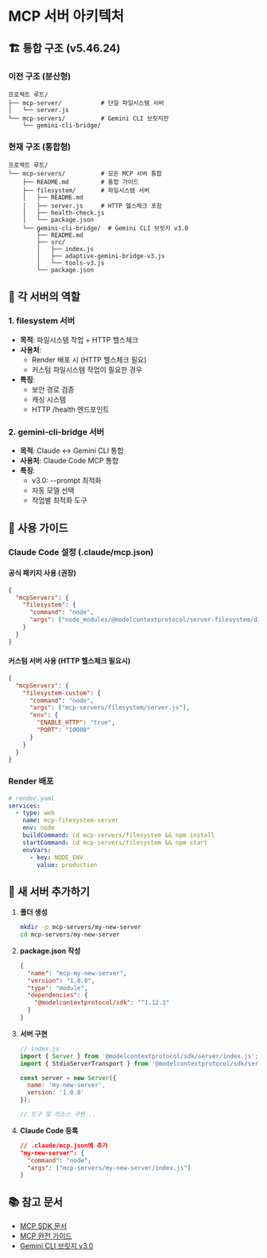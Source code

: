 # MCP 서버 아키텍처

## 🏗️ 통합 구조 (v5.46.24)

### 이전 구조 (분산형)
```
프로젝트 루트/
├── mcp-server/           # 단일 파일시스템 서버
│   └── server.js
└── mcp-servers/          # Gemini CLI 브릿지만
    └── gemini-cli-bridge/
```

### 현재 구조 (통합형)
```
프로젝트 루트/
└── mcp-servers/          # 모든 MCP 서버 통합
    ├── README.md         # 통합 가이드
    ├── filesystem/       # 파일시스템 서버
    │   ├── README.md
    │   ├── server.js     # HTTP 헬스체크 포함
    │   ├── health-check.js
    │   └── package.json
    └── gemini-cli-bridge/  # Gemini CLI 브릿지 v3.0
        ├── README.md
        ├── src/
        │   ├── index.js
        │   ├── adaptive-gemini-bridge-v3.js
        │   └── tools-v3.js
        └── package.json
```

## 🎯 각 서버의 역할

### 1. filesystem 서버
- **목적**: 파일시스템 작업 + HTTP 헬스체크
- **사용처**: 
  - Render 배포 시 (HTTP 헬스체크 필요)
  - 커스텀 파일시스템 작업이 필요한 경우
- **특징**:
  - 보안 경로 검증
  - 캐싱 시스템
  - HTTP /health 엔드포인트

### 2. gemini-cli-bridge 서버
- **목적**: Claude ↔ Gemini CLI 통합
- **사용처**: Claude Code MCP 통합
- **특징**:
  - v3.0: --prompt 최적화
  - 자동 모델 선택
  - 작업별 최적화 도구

## 📝 사용 가이드

### Claude Code 설정 (.claude/mcp.json)

#### 공식 패키지 사용 (권장)
```json
{
  "mcpServers": {
    "filesystem": {
      "command": "node",
      "args": ["node_modules/@modelcontextprotocol/server-filesystem/dist/index.js"]
    }
  }
}
```

#### 커스텀 서버 사용 (HTTP 헬스체크 필요시)
```json
{
  "mcpServers": {
    "filesystem-custom": {
      "command": "node",
      "args": ["mcp-servers/filesystem/server.js"],
      "env": {
        "ENABLE_HTTP": "true",
        "PORT": "10000"
      }
    }
  }
}
```

### Render 배포
```yaml
# render.yaml
services:
  - type: web
    name: mcp-filesystem-server
    env: node
    buildCommand: cd mcp-servers/filesystem && npm install
    startCommand: cd mcp-servers/filesystem && npm start
    envVars:
      - key: NODE_ENV
        value: production
```

## 🚀 새 서버 추가하기

1. **폴더 생성**
   ```bash
   mkdir -p mcp-servers/my-new-server
   cd mcp-servers/my-new-server
   ```

2. **package.json 작성**
   ```json
   {
     "name": "mcp-my-new-server",
     "version": "1.0.0",
     "type": "module",
     "dependencies": {
       "@modelcontextprotocol/sdk": "^1.12.1"
     }
   }
   ```

3. **서버 구현**
   ```javascript
   // index.js
   import { Server } from '@modelcontextprotocol/sdk/server/index.js';
   import { StdioServerTransport } from '@modelcontextprotocol/sdk/server/stdio.js';
   
   const server = new Server({
     name: 'my-new-server',
     version: '1.0.0'
   });
   
   // 도구 및 리소스 구현...
   ```

4. **Claude Code 등록**
   ```json
   // .claude/mcp.json에 추가
   "my-new-server": {
     "command": "node",
     "args": ["mcp-servers/my-new-server/index.js"]
   }
   ```

## 📚 참고 문서

- [MCP SDK 문서](https://github.com/modelcontextprotocol/sdk)
- [MCP 완전 가이드](./mcp-complete-guide.md)
- [Gemini CLI 브릿지 v3.0](./gemini-cli-bridge-v3-improvements.md)